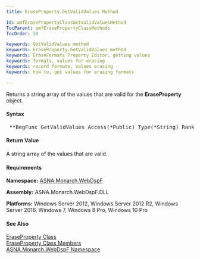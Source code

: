 ```yaml
---
title: EraseProperty.GetValidValues Method

Id: amfErasePropertyClassGetValidValuesMethod
TocParent: amfErasePropertyClassMethods
TocOrder: 50

keywords: GetValidValues method
keywords: EraseProperty.GetValidValues method
keywords: EraseFormats Property Editor, getting values
keywords: formats, values for erasing
keywords: record formats, values erasing
keywords: how to, get values for erasing formats

---
```


Returns a string array of the values that are valid for the **EraseProperty** object.

#### Syntax
<pre class="prettyprint"> **BegFunc GetValidValues Access(*Public) Type(*String) Rank(1) Modifier(*Overrides)** </pre>

#### Return Value
A string array of the values that are valid.

#### Requirements
**Namespace:** [ASNA.Monarch.WebDspF](amfWebDspFNamespace.html)

**Assembly:** ASNA.Monarch.WebDspF.DLL

**Platforms:** Windows Server 2012, Windows Server 2012 R2, Windows Server 2016, Windows 7, Windows 8 Pro, Windows 10 Pro

#### See Also
[ EraseProperty Class](amfErasePropertyClass.html) <br clear="none" /> [ EraseProperty Class Members](amfErasePropertyClassMembers.html) <br clear="none" /> [ ASNA.Monarch.WebDspF Namespace](amfWebDspFNamespace.html) 
